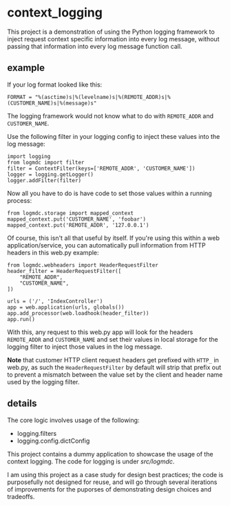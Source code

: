 context_logging
===============

This project is a demonstration of using the Python logging framework to inject request context specific information into every log message, without passing that information into every log message function call.

example
-------
If your log format looked like this:

`FORMAT = "%(asctime)s|%(levelname)s|%(REMOTE_ADDR)s|%(CUSTOMER_NAME)s|%(message)s"`

The logging framework would not know what to do with `REMOTE_ADDR` and `CUSTOMER_NAME`.

Use the following filter in your logging config to inject these values into the log message:

    import logging
    from logmdc import filter
    filter = ContextFilter(keys=['REMOTE_ADDR', 'CUSTOMER_NAME'])
    logger = logging.getLogger()
    logger.addFilter(filter)

Now all you have to do is have code to set those values within a running process:

    from logmdc.storage import mapped_context
    mapped_context.put('CUSTOMER_NAME', 'foobar')
    mapped_context.put('REMOTE_ADDR', '127.0.0.1')

Of course, this isn't all that useful by itself. If you're using this within a web application/service, you can automatically pull information from HTTP headers in this web.py example:
    
    from logmdc.webheaders import HeaderRequestFilter
    header_filter = HeaderRequestFilter([
        "REMOTE_ADDR",
        "CUSTOMER_NAME",
    ])
    
    urls = ('/', 'IndexController')
    app = web.application(urls, globals())
    app.add_processor(web.loadhook(header_filter))
    app.run()

With this, any request to this web.py app will look for the headers `REMOTE_ADDR` and `CUSTOMER_NAME` and set their values in local storage for the logging filter to inject those values in the log message.

**Note** that customer HTTP client request headers get prefixed with `HTTP_` in web.py, as such the `HeaderRequestFilter` by default will strip that prefix out to prevent a mismatch between the value set by the client and header name used by the logging filter.

details
-------
The core logic involves usage of the following:
 * logging.filters
 * logging.config.dictConfig

This project contains a dummy application to showcase the usage of the context logging. The code for logging is under _src/logmdc_.

I am using this project as a case study for design best practices; the code is purposefully not designed for reuse, and will go through several iterations of improvements for the puporses of demonstrating design choices and tradeoffs.
